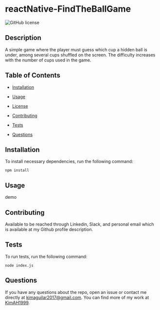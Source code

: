 # reactNative-FindTheBallGame
![GitHub license](https://img.shields.io/badge/license-MIT-blue.svg)

## Description

A simple game where the player must guess which cup a hidden ball is under, among several cups shuffled on the screen. The difficulty increases with the number of cups used in the game.

## Table of Contents 

* [Installation](#installation)

* [Usage](#usage)

* [License](#license)

* [Contributing](#contributing)

* [Tests](#tests)

* [Questions](#questions)

## Installation

To install necessary dependencies, run the following command:

```
npm install
```

## Usage

demo
  
## Contributing

Available to be reached through Linkedin, Slack, and personal email which is available at my Github profile description.

## Tests

To run tests, run the following command:

```
node index.js
```

## Questions

If you have any questions about the repo, open an issue or contact me directly at kimaguilar2017@gmail.com. You can find more of my work at [KimAH1999](https://github.com/KimAH1999/).

